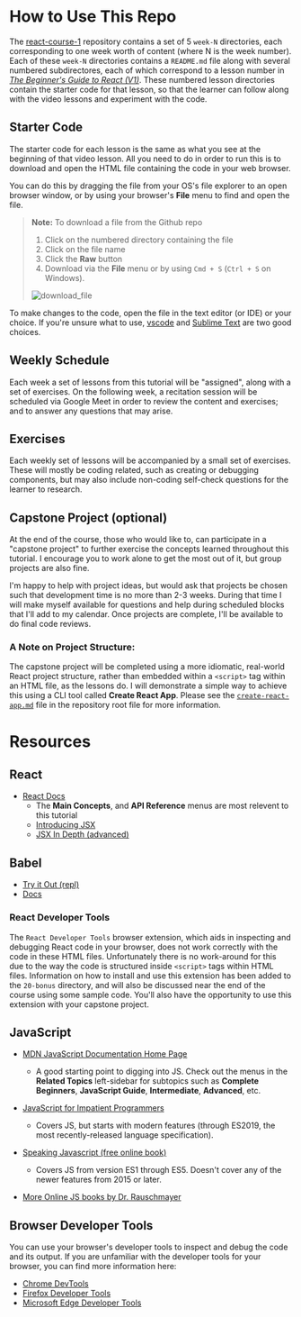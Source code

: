 # How to Use This Repo
The [react-course-1](https://github.com/programmist/react-course-1.git) repository contains a set of 5 `week-N` directories, each corresponding to one week worth of content (where N is the week number). Each of these `week-N` directories contains a `README.md` file along with several numbered subdirectores, each of which correspond to a lesson number in [*The Beginner's Guide to React (V1)*](https://egghead.io/playlists/the-beginner-s-guide-to-react-2017-99bf). These numbered lesson directories contain the starter code for that lesson, so that the learner can follow along with the video lessons and experiment with the code.

## Starter Code
The starter code for each lesson is the same as what you see at the beginning of that video lesson. All you need to do in order to run this is to download and open the HTML file containing the code in your web browser.

You can do this by dragging the file from your OS's file explorer to an open browser window, or by using your browser's **File** menu to find and open the file.

> **Note:** To download a file from the Github repo
> 1. Click on the numbered directory containing the file
> 1. Click on the file name
> 1. Click the **Raw** button
> 1. Download via the **File** menu or by using `Cmd + S` (`Ctrl + S` on Windows).
>
> ![download_file](https://user-images.githubusercontent.com/527082/76897610-106ec500-6862-11ea-91c3-812bb4baa2b9.gif)

To make changes to the code, open the file in the text editor (or IDE) or your choice. If you're unsure what to use, [vscode](https://code.visualstudio.com/) and [Sublime Text](https://www.sublimetext.com/3) are two good choices.

## Weekly Schedule
Each week a set of lessons from this tutorial will be "assigned", along with a set of exercises. On the following week, a recitation session will be scheduled via Google Meet in order to review the content and exercises; and to answer any questions that may arise.

## Exercises
Each weekly set of lessons will be accompanied by a small set of exercises. These will mostly be coding related, such as creating or debugging components, but may also include non-coding self-check questions for the learner to research.

## Capstone Project (optional)
At the end of the course, those who would like to, can participate in a "capstone project" to further exercise the concepts learned throughout this tutorial. I encourage you to work alone to get the most out of it, but group projects are also fine.

I'm happy to help with project ideas, but would ask that projects be chosen such that development time is no more than 2-3 weeks. During that time I will make myself available for questions and help during scheduled blocks that I'll add to my calendar. Once projects are complete, I'll be available to do final code reviews.

### A Note on Project Structure:
The capstone project will be completed using a more idiomatic, real-world React project structure, rather than embedded within a `<script>` tag within an HTML file, as the lessons do. I will demonstrate a simple way to achieve this using a CLI tool called **Create React App**. Please see the [`create-react-app.md`](https://github.com/programmist/react-course-1/blob/master/create-react-app.md) file in the repository root file for more information.

# Resources

## React
- [React Docs](https://reactjs.org/docs/hello-world.html)
  - The **Main Concepts**, and **API Reference** menus are most relevent to this tutorial
  - [Introducing JSX](https://reactjs.org/docs/introducing-jsx.html)
  - [JSX In Depth (advanced)](https://reactjs.org/docs/jsx-in-depth.html)

## Babel
- [Try it Out (repl)](https://babeljs.io/repl)
- [Docs](https://babeljs.io/docs/en/)

### React Developer Tools
The `React Developer Tools` browser extension, which aids in inspecting and debugging React code in your browser, does not work correctly with the code in these HTML files. Unfortunately there is no work-around for this due to the way the code is structured inside `<script>` tags within HTML files. Information on how to install and use this extension has been added to the `20-bonus` directory, and will also be discussed near the end of the course using some sample code. You'll also have the opportunity to use this extension with your capstone project.

## JavaScript
- [MDN JavaScript Documentation Home Page](https://developer.mozilla.org/en-US/docs/Web/JavaScript)
  - A good starting point to digging into JS. Check out the menus in the **Related Topics** left-sidebar for subtopics such as **Complete Beginners**, **JavaScript Guide**, **Intermediate**, **Advanced**, etc.

- [JavaScript for Impatient Programmers](https://exploringjs.com/impatient-js/index.html)
  - Covers JS, but starts with modern features (through ES2019, the most recently-released language specification).
- [Speaking Javascript (free online book)](http://speakingjs.com/es5/index.html)
  - Covers JS from version ES1 through ES5. Doesn't cover any of the newer features from 2015 or later.
- [More Online JS books by Dr. Rauschmayer](https://exploringjs.com/)


## Browser Developer Tools
You can use your browser's developer tools to inspect and debug the code and its output. If you are unfamiliar with the developer tools for your browser, you can find more information here:
- [Chrome DevTools](https://developers.google.com/web/tools/chrome-devtools)
- [Firefox Developer Tools](https://developer.mozilla.org/en-US/docs/Tools)
- [Microsoft Edge Developer Tools](https://docs.microsoft.com/en-us/microsoft-edge/devtools-guide)
